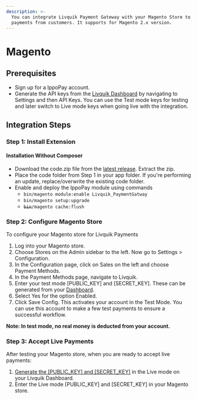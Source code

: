 ```yaml
---
description: >-
  You can integrate Livquik Payment Gateway with your Magento Store to accept
  payments from customers. It supports for Magento 2.x version.
---
```


# Magento

## **Prerequisites**

* Sign up for a IppoPay account.
* Generate the API keys from the [Livquik Dashboard](https://merchantapp.livquik.com) by navigating to Settings and then API Keys. You can use the Test mode keys for testing and later switch to Live mode keys when going live with the integration.

## Integration Steps

### Step 1: Install Extension

#### Installation Without Composer

* Download the code.zip file from the [latest release](https://livquik-assets.s3.ap-south-1.amazonaws.com/Plugins/livquik-magento.zip). Extract the zip.
* Place the code folder from Step 1 in your app folder. If you're performing an update, replace/overwrite the existing code folder.
* Enable and deploy the IppoPay module using commands
  * `bin/magento module:enable Livquik_PaymentGatway`
  * `bin/magento setup:upgrade`
  * ~~`bin`~~`/magento cache:flush`

### Step 2: Configure Magento Store

To configure your Magento store for Livquik Payments

1. Log into your Magento store.
2. Choose Stores on the Admin sidebar to the left. Now go to Settings > Configuration.
3. In the Configuration page, click on Sales on the left and choose Payment Methods.
4. In the Payment Methods page, navigate to Livquik.
5. Enter your test mode \[PUBLIC\_KEY] and \[SECRET\_KEY]. These can be generated from your [Dashboard](https://merchantapp.livquik.com).
6. Select Yes for the option Enabled.
7. Click Save Config. This activates your account in the Test Mode. You can use this account to make a few test payments to ensure a successful workflow.

**Note: In test mode, no real money is deducted from your account.**

### Step 3: Accept Live Payments

After testing your Magento store, when you are ready to accept live payments:

1. [Generate the \[PUBLIC\_KEY\] and \[SECRET\_KEY\]](https://merchantapp.livquik.com) in the Live mode on your Livquik Dashboard.
2. Enter the Live mode \[PUBLIC\_KEY] and \[SECRET\_KEY] in your Magento store.
